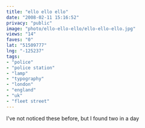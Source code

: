 ```yaml
---
title: "ello ello ello"
date: "2008-02-11 15:16:52"
privacy: "public"
image: "photo/ello-ello-ello/ello-ello-ello.jpg"
views: "14"
faves: "0"
lat: "51509777"
lng: "-125237"
tags:
- "police"
- "police station"
- "lamp"
- "typography"
- "london"
- "england"
- "uk"
- "fleet street"
---
```

I've not noticed these before, but I found two in a day

